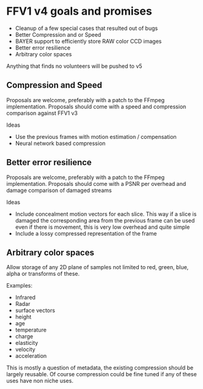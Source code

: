 # FFV1 v4 goals and promises

- Cleanup of a few special cases that resulted out of bugs
- Better Compression and or Speed
- BAYER support to efficiently store RAW color CCD images
- Better error resilience
- Arbitrary color spaces

Anything that finds no volunteers will be pushed to v5


## Compression and Speed

Proposals are welcome, preferably with a patch to the FFmpeg implementation.
Proposals should come with a speed and compression comparison against FFV1 v3

Ideas
- Use the previous frames with motion estimation / compensation
- Neural network based compression


## Better error resilience

Proposals are welcome, preferably with a patch to the FFmpeg implementation.
Proposals should come with a PSNR per overhead and damage comparison of damaged streams

Ideas
- Include concealment motion vectors for each slice. This way if a slice is damaged the corresponding area from the previous frame can be used even if there is movement, this is very low overhead and quite simple
- Include a lossy compressed representation of the frame


## Arbitrary color spaces

Allow storage of any 2D plane of samples not limited to red, green, blue, alpha or transforms of these.

Examples:
- Infrared
- Radar
- surface vectors
- height
- age
- temperature
- charge
- elasticity
- velocity
- acceleration

This is mostly a question of metadata, the existing compression should be largely reusable. Of course compression could be fine tuned if any of these uses have non niche uses.
